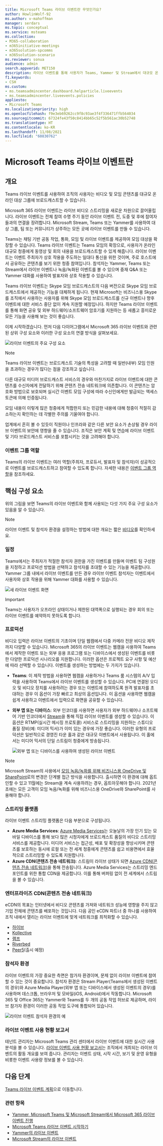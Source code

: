 ```yaml
---
title: Microsoft Teams 라이브 이벤트란 무엇인가요?
author: HowlinWolf-92
ms.author: v-mahoffman
manager: serdars
ms.topic: conceptual
ms.service: msteams
ms.collection:
- M365-collaboration
- m365initiative-meetings
- m365solution-spcomms
- m365solution-scenario
ms.reviewer: sonua
audience: admin
search.appverid: MET150
description: 라이브 이벤트를 통해 사용자가 Teams, Yammer 및 Stream에서 대규모 온라인 청중에게 비디오 및 콘텐츠를 브로드캐스트할 수 있는 방법을 알아보세요.
f1.keywords:
- CSH
ms.custom:
- ms.teamsadmincenter.dashboard.helparticle.liveevents
- ms.teamsadmincenter.liveevents.policies
appliesto:
- Microsoft Teams
ms.localizationpriority: high
ms.openlocfilehash: f9e3eb69262cc9f8c93ae3f4f336471ffb564034
ms.sourcegitcommit: 67324fe43f50c8414bb65c52f5b561ac30b52748
ms.translationtype: HT
ms.contentlocale: ko-KR
ms.lasthandoff: 11/08/2021
ms.locfileid: "60830762"
---
```

# <a name="what-are-microsoft-teams-live-events"></a>Microsoft Teams 라이브 이벤트란

## <a name="overview"></a>개요

Teams 라이브 이벤트를 사용하여 조직의 사용자는 비디오 및 모임 콘텐츠를 대규모 온라인 대상 그룹에 브로드캐스트할 수 있습니다.

Microsoft 365 라이브 이벤트는 라이브 비디오 스트리밍을 새로운 차원으로 끌어올립니다. 라이브 이벤트는 전체 참여 수명 주기 동안 라이브 이벤트 전, 도중 및 후에 참여자들과의 연결을 장려합니다. Microsoft Stream, Teams 또는 Yammer를 사용하여 대상 그룹, 팀 또는 커뮤니티가 상주하는 모든 곳에 라이브 이벤트를 만들 수 있습니다.  

Teams는 채팅 기반 공동 작업, 통화, 모임 및 라이브 이벤트를 제공하여 모임 대상을 확장할 수 있습니다. Teams 라이브 이벤트는 Teams 모임의 확장으로, 사용자가 온라인 대규모 청중에게 동영상 및 회의 내용을 브로드캐스트할 수 있게 해줍니다. 라이브 이벤트는 이벤트 주최자가 상호 작용을 주도하는 일대다 통신을 위한 것이며, 주로 호스트에서 공유하는 콘텐츠를 보기 위한 청중 참여입니다. 참석자는 Yammer, Teams 또는 Stream에서 라이브 이벤트나 녹음/녹화된 이벤트를 볼 수 있으며 중재 Q&A 또는 Yammer 대화를 사용하여 발표자와 상호 작용할 수 있습니다.

Teams 라이브 이벤트는 Skype 모임 브로드캐스트의 다음 버전으로 Skype 모임 브로드캐스트에서 제공하는 기능을 대체하게 됩니다. 현재 Microsoft는 비즈니스용 Skype를 조직에서 사용하는 사용자를 위해 Skype 모임 브로드캐스트를 신규 이벤트나 향후 이벤트에 대한 서비스 중단 없이 계속 지원할 예정입니다. 하지만 Teams 라이브 이벤트를 통해 화면 공유 및 외부 하드웨어/소프트웨어 암호기를 지원하는 등 새롭고 흥미로운 모든 기능을 사용해 보는 것이 좋습니다.

이제 시작하겠습니다. 먼저 다음 다이어그램에서 Microsoft 365 라이브 이벤트와 관련된 상위 구성 요소와 이러한 구성 요소의 연결 방식을 살펴보세요.

![라이브 이벤트의 주요 구성 요소](../media/live-events-flow-diagram.png  "라이브 이벤트, 예약, 운영, 스트림 플랫폼, 인증된 타사 eCDN 공급업체의 주요 구성 요소")

> [!Note]
> Teams 라이브 이벤트는 브로드캐스트 기술의 특성을 고려할 때 일반(내부) 모임 인원을 초과하는 경우가 많다는 점을 강조하고 싶습니다.
>
> 다른 대규모 미디어 브로드캐스트 서비스의 경우와 마찬가지로 라이브 이벤트에 대한 콘텐츠를 수신자에게 전달하기 위해 콘텐츠 전송 네트워크에 의존합니다. 이 콘텐츠는 암호화 방법으로 보호되며 실시간 이벤트 모임 구성에 따라 수신인에게만 발급되는 액세스 토큰에 의해 인증됩니다.
>
> 모임 내용이 이렇게 많은 청중에게 적합한지 또는 민감한 내용에 대해 청중이 적절히 감소하는지 확인하는 데 각별한 주의를 기울여야 합니다.  
>
> 업계에서 흔히 볼 수 있듯이 직원이나 인프라와 같은 다른 보안 요소가 손상될 경우 라이브 이벤트의 보안에 영향을 줄 수 있습니다. 조직은 보안 계획 및 연습에 라이브 이벤트 및 기타 브로드캐스트 서비스를 포함시키는 것을 고려해야 합니다.

### <a name="event-group-roles"></a>이벤트 그룹 역할

Teams의 라이브 이벤트는 여러 역할(주최자, 프로듀서, 발표자 및 참석자)이 성공적으로 이벤트를 브로드캐스트하고 참여할 수 있도록 합니다. 자세한 내용은 [이벤트 그룹 역할](https://support.office.com/article/get-started-with-microsoft-teams-live-events-d077fec2-a058-483e-9ab5-1494afda578a?ui=en-US&rs=en-US&ad=US#bkmk_roles)을 참조하세요.

## <a name="key-components"></a>핵심 구성 요소

위의 그림을 보면 Teams의 라이브 이벤트와 함께 사용되는 다섯 가지 주요 구성 요소가 있음을 알 수 있습니다.

> [!NOTE]
> 라이브 이벤트 및 참석자 환경을 설정하는 방법에 대한 개요는 짧은 [비디오](https://support.office.com/article/video-plan-and-schedule-a-live-event-f92363a0-6d98-46d2-bdd9-f2248075e502)를 확인하세요.

### <a name="scheduling"></a>일정

Teams에서는 주최자가 적절한 참석자 권한을 가진 이벤트를 만들며 이벤트 팀 구성원을 지정하고 프로덕션 방법을 선택하고 참석자를 초대할 수 있는 기능을 제공합니다. Yammer 그룹 내에서 라이브 이벤트를 만든 경우 라이브 이벤트 참석자는 이벤트에서 사용자와 상호 작용을 위해 Yammer 대화를 사용할 수 있습니다.

![새 라이브 이벤트 화면](../media/teams-live-events-schedule.png "새 라이브 이벤트를 만들고 예약하기 위한 새 라이브 이벤트 화면이 표시된 스크린샷")

> [!IMPORTANT]
> Teams는 사용자가 오프라인 상태이거나 제한된 대역폭으로 실행되는 경우 회의 또는 라이브 이벤트를 예약하지 못하도록 합니다.

### <a name="production"></a>프로덕션

비디오 입력은 라이브 이벤트의 기초이며 단일 웹캠에서 다중 카메라 전문 비디오 제작까지 다양할 수 있습니다. Microsoft 365의 라이브 이벤트는 웹캠을 사용하여 Teams에서 제작한 이벤트 또는 외부 응용 프로그램 또는 디바이스에서 생성된 이벤트를 비롯한 다양한 프로덕션 시나리오를 지원합니다. 이러한 옵션은 프로젝트 요구 사항 및 예산에 따라 선택할 수 있습니다. 이벤트를 생성하는 방법에는 두 가지가 있습니다.

- **Teams**: 이 제작 방법을 사용하면 웹캠을 사용하거나 Teams 룸 시스템의 A/V 입력을 사용하여 Teams에서 라이브 이벤트를 생성할 수 있습니다. PC에 연결된 오디오 및 비디오 장치를 사용하려는 경우 또는 이벤트에 참여하도록 원격 발표자를 초대하는 경우 이 옵션이 가장 빠르고 최상의 옵션입니다. 이 옵션을 사용하면 웹캠을 쉽게 사용하고 이벤트에서 입력으로 화면을 공유할 수 있습니다.

- **외부 앱 또는 디바이스**: 외부 인코더를 사용하면 사용자가 외부 하드웨어나 소프트웨어 기반 인코더에서 [Stream](https://stream.microsoft.com)을 통해 직접 라이브 이벤트를 생성할 수 있습니다. 이 옵션은 RTMP(실시간 메시징 프로토콜) 서비스로 스트리밍을 지원하는 스튜디오 품질 장비(예: 미디어 믹서)가 이미 있는 경우에 가장 좋습니다. 이러한 유형의 프로덕션은 일반적으로 경영진 타운 홀과 같은 대규모 이벤트에서 사용됩니다. 이 홀에서는 미디어 믹서의 단일 스트림이 청중에게 방송됩니다.

    ![외부 앱 또는 디바이스를 사용하여 생성된 라이브 이벤트](../media/teams-live-events-external-encoder.png "외부 앱 또는 기기 제작 방법을 사용하여 생성된 라이브 이벤트를 보여주는 스크린샷")

>[!Note]
> Microsoft Stream의 사용에서 [모임 녹음/녹화를 위해 비즈니스용 OneDrive 및 SharePoint](../tmr-meeting-recording-change.md)로의 변경은 단계별 접근 방식을 사용합니다. 출시하면 이 환경에 대해 옵트인할 수 있고 11월에는 Stream을 계속 사용하려는 경우, 옵트아웃해야 합니다. 2021년 초에는 모든 고객이 모임 녹음/녹화를 위해 비즈니스용 OneDrive와 SharePoint를 사용해야 합니다.

### <a name="streaming-platform"></a>스트리밍 플랫폼

라이브 이벤트 스트리밍 플랫폼은 다음 부분으로 구성됩니다.

- **Azure Media Services**:  [Azure Media Services](/azure/media-services/previous/)는 오늘날의 가장 인기 있는 모바일 디바이스를 통해 보다 많은 시청자에게 브로드캐스트 품질의 비디오 스트리밍 서비스를 제공합니다. 미디어 서비스는 접근성, 배포 및 확장성을 향상시키며 콘텐츠를 보호하는 동시에 로컬 또는 전 세계 청중에게 콘텐츠를 쉽고 비용면에서 효율적으로 스트리밍할 수 있도록 지원합니다.
- **Azure CDN(콘텐츠 전송 네트워크)**:  스트림이 라이브 상태가 되면 [Azure CDN(콘텐츠 전송 네트워크)](/azure/cdn/)을 통해 전송됩니다. Azure Media Services는 스트리밍 엔드포인트를 위한 통합 CDN을 제공합니다. 이를 통해 버퍼링 없이 전 세계에서 스트림을 볼 수 있습니다.

### <a name="enterprise-content-delivery-network-ecdn"></a>엔터프라이즈 CDN(콘텐츠 전송 네트워크)

eCDN의 목표는 인터넷에서 비디오 콘텐츠를 가져와 네트워크 성능에 영향을 주지 않고 기업 전체에 콘텐츠를 배포하는 것입니다. 다음 공인 eCDN 파트너 중 하나를 사용하여 조직 내에서 열리는 라이브 이벤트에 맞게 네트워크를 최적화할 수 있습니다.

- [하이브](https://www.hivestreaming.com/partners/integration-partners/microsoft/)
- [Kollective](https://kollective.com/ecdn-solutions/microsoft-live-events/)
- [램프](https://rampecdn.com)
- [Riverbed](https://www.riverbed.com/solutions/office-365.html)
- [Peer5](https://www.peer5.com/)(출시 예정)

### <a name="attendee-experience"></a>참석자 환경

라이브 이벤트의 가장 중요한 측면은 참가자 환경이며, 문제 없이 라이브 이벤트에 참여할 수 있는 것이 중요합니다. 참석자 환경은 Stream Player(Teams에서 생성된 이벤트의 경우)와 Azure Media Player(외부 앱 또는 디바이스에서 생성된 이벤트의 경우)를 사용하며 데스크톱, 브라우저 및 모바일(iOS, Android)에서 작동합니다. Microsoft 365 및 Office 365는 Yammer와 Teams를 두 개의 공동 작업 허브로 제공하며, 라이브 참가자 환경이 이러한 공동 작업 도구에 통합되어 있습니다.

![라이브 이벤트 참석자 환경의 예](../media/teams-live-events-attendee.png "라이브 이벤트 참석자 환경을 보여 주는 스크린샷")

### <a name="live-event-usage-report"></a>라이브 이벤트 사용 현황 보고서

테넌트 관리자는 Microsoft Teams 관리 센터에서 라이브 이벤트에 대한 실시간 사용 분석을 볼 수 있습니다.  [라이브 이벤트 사용 현황 보고서](../teams-analytics-and-reports/teams-live-event-usage-report.md)는 조직에서 개최되는 라이브 이벤트의 활동 개요를 보여 줍니다.  관리자는 이벤트 상태, 시작 시간, 보기 및 운영 유형을 비롯한 이벤트 사용량 정보를 볼 수 있습니다.  

## <a name="next-steps"></a>다음 단계

[Teams 라이브 이벤트 계획](plan-for-teams-live-events.md)으로 이동합니다.

### <a name="related-topics"></a>관련 항목

- [Yammer, Microsoft Teams 및 Microsoft Stream에서 Microsoft 365 라이브 이벤트 진행](/stream/live-event-m365)
- [Microsoft Teams 라이브 이벤트 시작하기](https://support.office.com/article/d077fec2-a058-483e-9ab5-1494afda578a)
- [Yammer의 라이브 이벤트](https://support.office.com/article/live-events-in-yammer-4ece0ee2-c268-4636-bf2a-16e454befe57)
- [Microsoft Stream의 라이브 이벤트](/stream/live-event-overview)
